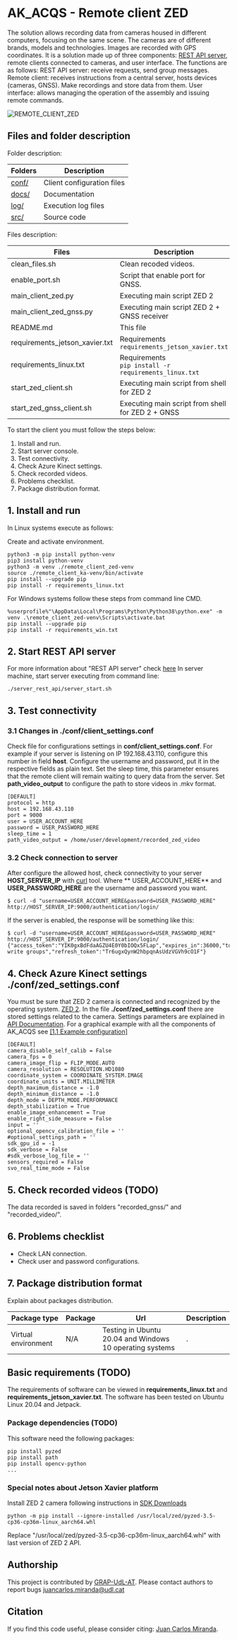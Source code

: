 # AK_ACQS - Remote client ZED

The solution allows recording data from cameras housed in different computers, focusing on the same scene. The cameras
are of different brands, models and technologies. Images are recorded with GPS coordinates. It is a solution made up of
three components: [REST API server](https://github.com/GRAP-UdL-AT/ak_acquisition_system/tree/main/server_rest_api/), remote clients connected to cameras, and user interface. The functions are as follows:
REST API server: receive requests, send group messages. Remote client: receives instructions from a central server, hosts
devices (cameras, GNSS). Make recordings and store data from them. User interface: allows managing the operation of the
assembly and issuing remote commands.

![REMOTE_CLIENT_ZED](https://github.com/GRAP-UdL-AT/ak_acquisition_system/blob/main/remote_client_zed/docs/img/remote_client_zed_presentation.png?raw=true)

## Files and folder description

Folder description:

| Folders                    | Description            |
|---------------------------|-------------------------|
| [conf/](https://github.com/GRAP-UdL-AT/ak_acquisition_system/tree/main/remote_client_zed/conf/) | Client configuration files |
| [docs/](https://github.com/GRAP-UdL-AT/ak_acquisition_system/tree/main/remote_client_zed/docs/) | Documentation |
| [log/](https://github.com/GRAP-UdL-AT/ak_acquisition_system/tree/main/remote_client_zed/log/) | Execution log files |
| [src/](https://github.com/GRAP-UdL-AT/ak_acquisition_system/tree/main/remote_client_zed/src/) | Source code |

Files description:

| Files                    | Description              | OS |
|---------------------------|-------------------------|---|
| clean_files.sh | Clean recoded videos. | Linux |
| enable_port.sh | Script that enable port for GNSS. | Linux |
| main_client_zed.py | Executing main script ZED 2 | Linux |
| main_client_zed_gnss.py | Executing main script ZED 2 + GNSS receiver | Linux |
| README.md | This file | . |
| requirements_jetson_xavier.txt | Requirements <br>```requirements_jetson_xavier.txt``` | Jetpack |
| requirements_linux.txt | Requirements <br>```pip install -r requirements_linux.txt``` | Linux |
| start_zed_client.sh | Executing main script  from shell for ZED 2 | Linux |
| start_zed_gnss_client.sh | Executing main script  from shell for ZED 2 + GNSS | Linux |

To start the client you must follow the steps below:

1. Install and run.
2. Start server console.
3. Test connectivity.
4. Check Azure Kinect settings.
5. Check recorded videos.
6. Problems checklist.
7. Package distribution format.

## 1. Install and run

In Linux systems execute as follows:

Create and activate environment.

```
python3 -m pip install python-venv
pip3 install python-venv
python3 -m venv ./remote_client_zed-venv
source ./remote_client_ka-venv/bin/activate
pip install --upgrade pip
pip install -r requirements_linux.txt
```

For Windows systems follow these steps from command line CMD.

```
%userprofile%"\AppData\Local\Programs\Python\Python38\python.exe" -m venv .\remote_client_zed-venv\Scripts\activate.bat
pip install --upgrade pip
pip install -r requirements_win.txt
```

## 2. Start REST API server

For more information about "REST API server"
check [here](https://github.com/GRAP-UdL-AT/ak_acquisition_system/tree/main/server_rest_api/)
In server machine, start server executing from command line:

```
./server_rest_api/server_start.sh
```

## 3. Test connectivity

### 3.1 Changes in ./conf/client_settings.conf

Check file for configurations settings in **conf/client_settings.conf**. For example if your server is listening on IP
192.168.43.110, configure this number in field **host**. Configure the username and password, put it in the respective
fields as plain text. Set the sleep time, this parameter ensures that the remote client will remain waiting to query
data from the server. Set **path_video_output** to configure the path to store videos in .mkv format.

```
[DEFAULT]
protocol = http
host = 192.168.43.110
port = 9000
user = USER_ACCOUNT_HERE
password = USER_PASSWORD_HERE
sleep_time = 1
path_video_output = /home/user/development/recorded_zed_video
```

### 3.2 Check connection to server

After configure the allowed host, check connectivity to your server **HOST_SERVER_IP** with [curl](https://curl.se/) tool. Where **
USER_ACCOUNT_HERE** and **USER_PASSWORD_HERE** are the username and password you want.

```
$ curl -d "username=USER_ACCOUNT_HERE&password=USER_PASSWORD_HERE" http://HOST_SERVER_IP:9000/authentication/login/
```

If the server is enabled, the response will be something like this:

```
$ curl -d "username=USER_ACCOUNT_HERE&password=USER_PASSWORD_HERE" http://HOST_SERVER_IP:9000/authentication/login/
{"access_token":"YIK0gxBdFdaAGZU4E0Y0bIOQx5FLap","expires_in":36000,"token_type":"Bearer","scope":"read write groups","refresh_token":"Tr6ugxQynW2hbpqnAsUdzVGVh9cO1F"}
```

## 4. Check Azure Kinect settings ./conf/zed_settings.conf

You must be sure that ZED 2 camera is connected and recognized by the operating system.
[ZED 2](https://www.stereolabs.com/zed-2/).
In the file **./conf/zed_settings.conf** there are stored settings related to the camera. Settings parameters are
explained in [API Documentation](https://www.stereolabs.com/docs/api/).
For a graphical example with all the components of AK_ACQS see [[1.1 Example configuration]](https://github.com/GRAP-UdL-AT/ak_acquisition_system#11-example-configuration---capturing-fruit-data-using-the-ak_acqs-software)


```
[DEFAULT]
camera_disable_self_calib = False
camera_fps = 0
camera_image_flip = FLIP_MODE.AUTO
camera_resolution = RESOLUTION.HD1080
coordinate_system = COORDINATE_SYSTEM.IMAGE
coordinate_units = UNIT.MILLIMETER
depth_maximum_distance = -1.0
depth_minimum_distance = -1.0
depth_mode = DEPTH_MODE.PERFORMANCE
depth_stabilization = True
enable_image_enhancement = True
enable_right_side_measure = False
input = ''
optional_opencv_calibration_file = ''
#optional_settings_path = ''
sdk_gpu_id = -1
sdk_verbose = False
#sdk_verbose_log_file = ''
sensors_required = False
svo_real_time_mode = False
```

## 5. Check recorded videos (TODO)

The data recorded is saved in folders "recorded_gnss/" and "recorded_video/".

## 6. Problems checklist

* Check LAN connection.
* Check user and password configurations.

## 7. Package distribution format

Explain about packages distribution.

| Package type | Package |  Url |  Description | 
|--------------|---------|------|------|
| Virtual environment          | N/A    | Testing in Ubuntu 20.04 and Windows 10 operating systems | . |

## Basic requirements (TODO)

The requirements of software can be viewed in **requirements_linux.txt** and **requirements_jetson_xavier.txt**. The
software has been tested on Ubuntu Linux 20.04 and Jetpack.

### Package dependencies (TODO)

This software need the following packages:

```
pip install pyzed
pip install path
pip install opencv-python
...
```

### Special notes about Jetson Xavier platform

Install ZED 2 camera following instructions in [SDK Downloads](https://www.stereolabs.com/developers/release/)

```
python -m pip install --ignore-installed /usr/local/zed/pyzed-3.5-cp36-cp36m-linux_aarch64.whl
```

Replace "/usr/local/zed/pyzed-3.5-cp36-cp36m-linux_aarch64.whl" with last version of ZED 2 API.

## Authorship

This project is contributed by [GRAP-UdL-AT](http://www.grap.udl.cat/en/index.html). Please contact authors to report
bugs juancarlos.miranda@udl.cat

## Citation

If you find this code useful, please consider citing:
[Juan Carlos Miranda](https://github.com/juancarlosmiranda).
